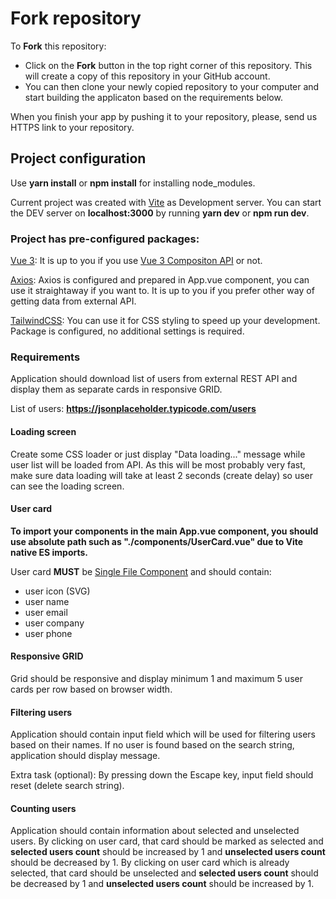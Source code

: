 # Fork repository

To **Fork** this repository:

- Click on the **Fork** button in the top right corner of this repository. This will create a copy of this repository in your GitHub account.
- You can then clone your newly copied repository to your computer and start building the applicaton based on the requirements below.

When you finish your app by pushing it to your repository, please, send us HTTPS link to your repository.

## Project configuration

Use **yarn install** or **npm install** for installing node_modules.

Current project was created with [Vite](https://vitejs.dev/) as Development server. You can start the DEV server on **localhost:3000** by running **yarn dev** or **npm run dev**.

### Project has pre-configured packages:

[Vue 3](https://v3.vuejs.org/): It is up to you if you use [Vue 3 Compositon API](https://v3.vuejs.org/guide/composition-api-introduction.html#why-composition-api) or not.

[Axios](https://www.npmjs.com/package//axios): Axios is configured and prepared in App.vue component, you can use it straightaway if you want to. It is up to you if you prefer other way of getting data from external API.

[TailwindCSS](https://tailwindcss.com/): You can use it for CSS styling to speed up your development. Package is configured, no additional settings is required.

### Requirements

Application should download list of users from external REST API and display them as separate cards in responsive GRID.

List of users: **https://jsonplaceholder.typicode.com/users**

#### Loading screen

Create some CSS loader or just display "Data loading..." message while user list will be loaded from API. As this will be most probably very fast, make sure data loading will take at least 2 seconds (create delay) so user can see the loading screen.

#### User card

**To import your components in the main App.vue component, you should use absolute path such as "./components/UserCard.vue" due to Vite native ES imports.**

User card **MUST** be [Single File Component](https://v3.vuejs.org/guide/single-file-component.html#introduction) and should contain:

- user icon (SVG)
- user name
- user email
- user company
- user phone

#### Responsive GRID

Grid should be responsive and display minimum 1 and maximum 5 user cards per row based on browser width.

#### Filtering users

Application should contain input field which will be used for filtering users based on their names. If no user is found based on the search string, application should display message.

Extra task (optional): By pressing down the Escape key, input field should reset (delete search string).

#### Counting users

Application should contain information about selected and unselected users.
By clicking on user card, that card should be marked as selected and **selected users count** should be increased by 1 and **unselected users count** should be decreased by 1.
By clicking on user card which is already selected, that card should be unselected and **selected users count** should be decreased by 1 and **unselected users count** should be increased by 1.
